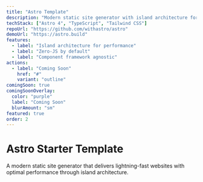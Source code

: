 ```yaml
---
title: "Astro Template"
description: "Modern static site generator with island architecture for optimal performance."
techStack: ["Astro 4", "TypeScript", "Tailwind CSS"]
repoUrl: "https://github.com/withastro/astro"
demoUrl: "https://astro.build"
features:
  - label: "Island architecture for performance"
  - label: "Zero-JS by default"
  - label: "Component framework agnostic"
actions:
  - label: "Coming Soon"
    href: "#"
    variant: "outline"
comingSoon: true
comingSoonOverlay:
  color: "purple"
  label: "Coming Soon"
  blurAmount: "sm"
featured: true
order: 2
---
```


# Astro Starter Template

A modern static site generator that delivers lightning-fast websites with optimal performance through island architecture.